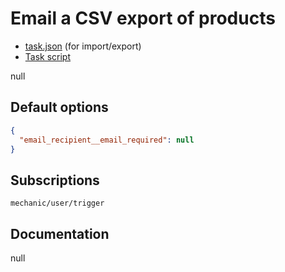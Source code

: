 # Email a CSV export of products

* [task.json](../../tasks/email-a-csv-export-of-products.json) (for import/export)
* [Task script](./script.liquid)

null

## Default options

```json
{
  "email_recipient__email_required": null
}
```

## Subscriptions

```liquid
mechanic/user/trigger
```

## Documentation

null
